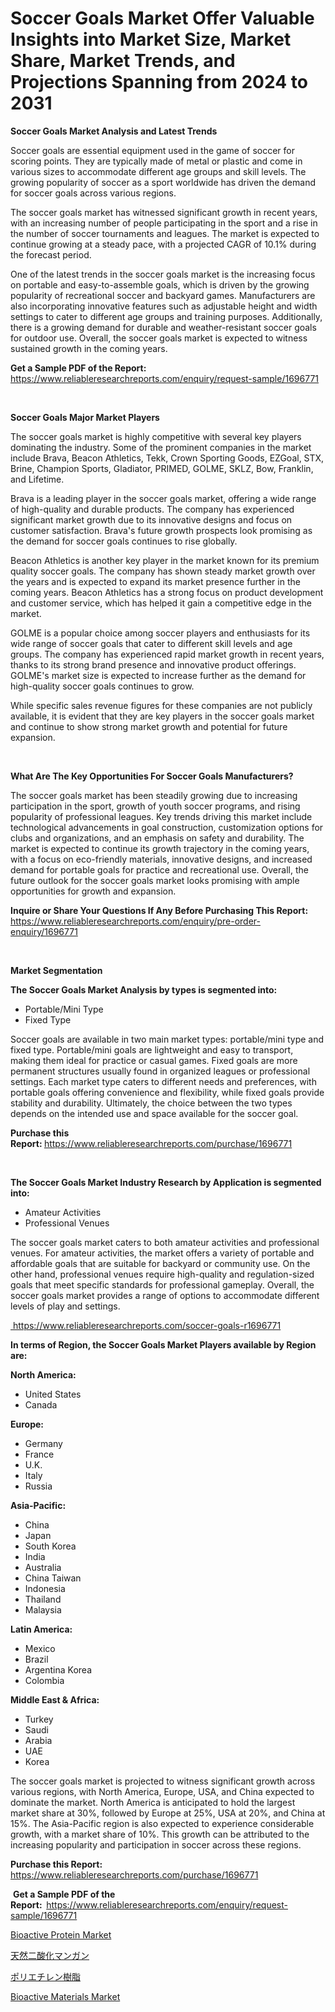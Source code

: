 <p><h1>Soccer Goals Market Offer Valuable Insights into Market Size, Market Share, Market Trends, and Projections Spanning from 2024 to 2031</h1></p><p><strong>Soccer Goals Market Analysis and Latest Trends</strong></p>
<p><p>Soccer goals are essential equipment used in the game of soccer for scoring points. They are typically made of metal or plastic and come in various sizes to accommodate different age groups and skill levels. The growing popularity of soccer as a sport worldwide has driven the demand for soccer goals across various regions. </p><p>The soccer goals market has witnessed significant growth in recent years, with an increasing number of people participating in the sport and a rise in the number of soccer tournaments and leagues. The market is expected to continue growing at a steady pace, with a projected CAGR of 10.1% during the forecast period.</p><p>One of the latest trends in the soccer goals market is the increasing focus on portable and easy-to-assemble goals, which is driven by the growing popularity of recreational soccer and backyard games. Manufacturers are also incorporating innovative features such as adjustable height and width settings to cater to different age groups and training purposes. Additionally, there is a growing demand for durable and weather-resistant soccer goals for outdoor use. Overall, the soccer goals market is expected to witness sustained growth in the coming years.</p></p>
<p><strong>Get a Sample PDF of the Report:&nbsp;</strong> <a href="https://www.reliableresearchreports.com/enquiry/request-sample/1696771">https://www.reliableresearchreports.com/enquiry/request-sample/1696771</a></p>
<p>&nbsp;</p>
<p><strong>Soccer Goals Major Market Players</strong></p>
<p><p>The soccer goals market is highly competitive with several key players dominating the industry. Some of the prominent companies in the market include Brava, Beacon Athletics, Tekk, Crown Sporting Goods, EZGoal, STX, Brine, Champion Sports, Gladiator, PRIMED, GOLME, SKLZ, Bow, Franklin, and Lifetime.</p><p>Brava is a leading player in the soccer goals market, offering a wide range of high-quality and durable products. The company has experienced significant market growth due to its innovative designs and focus on customer satisfaction. Brava's future growth prospects look promising as the demand for soccer goals continues to rise globally.</p><p>Beacon Athletics is another key player in the market known for its premium quality soccer goals. The company has shown steady market growth over the years and is expected to expand its market presence further in the coming years. Beacon Athletics has a strong focus on product development and customer service, which has helped it gain a competitive edge in the market.</p><p>GOLME is a popular choice among soccer players and enthusiasts for its wide range of soccer goals that cater to different skill levels and age groups. The company has experienced rapid market growth in recent years, thanks to its strong brand presence and innovative product offerings. GOLME's market size is expected to increase further as the demand for high-quality soccer goals continues to grow.</p><p>While specific sales revenue figures for these companies are not publicly available, it is evident that they are key players in the soccer goals market and continue to show strong market growth and potential for future expansion.</p></p>
<p>&nbsp;</p>
<p><strong>What Are The Key Opportunities For Soccer Goals Manufacturers?</strong></p>
<p><p>The soccer goals market has been steadily growing due to increasing participation in the sport, growth of youth soccer programs, and rising popularity of professional leagues. Key trends driving this market include technological advancements in goal construction, customization options for clubs and organizations, and an emphasis on safety and durability. The market is expected to continue its growth trajectory in the coming years, with a focus on eco-friendly materials, innovative designs, and increased demand for portable goals for practice and recreational use. Overall, the future outlook for the soccer goals market looks promising with ample opportunities for growth and expansion.</p></p>
<p><strong>Inquire or Share Your Questions If Any Before Purchasing This Report:</strong> <a href="https://www.reliableresearchreports.com/enquiry/pre-order-enquiry/1696771">https://www.reliableresearchreports.com/enquiry/pre-order-enquiry/1696771</a></p>
<p>&nbsp;</p>
<p><strong>Market Segmentation</strong></p>
<p><strong>The Soccer Goals Market Analysis by types is segmented into:</strong></p>
<p><ul><li>Portable/Mini Type</li><li>Fixed Type</li></ul></p>
<p><p>Soccer goals are available in two main market types: portable/mini type and fixed type. Portable/mini goals are lightweight and easy to transport, making them ideal for practice or casual games. Fixed goals are more permanent structures usually found in organized leagues or professional settings. Each market type caters to different needs and preferences, with portable goals offering convenience and flexibility, while fixed goals provide stability and durability. Ultimately, the choice between the two types depends on the intended use and space available for the soccer goal.</p></p>
<p><strong>Purchase this Report:&nbsp;</strong><a href="https://www.reliableresearchreports.com/purchase/1696771">https://www.reliableresearchreports.com/purchase/1696771</a></p>
<p>&nbsp;</p>
<p><strong>The Soccer Goals Market Industry Research by Application is segmented into:</strong></p>
<p><ul><li>Amateur Activities</li><li>Professional Venues</li></ul></p>
<p><p>The soccer goals market caters to both amateur activities and professional venues. For amateur activities, the market offers a variety of portable and affordable goals that are suitable for backyard or community use. On the other hand, professional venues require high-quality and regulation-sized goals that meet specific standards for professional gameplay. Overall, the soccer goals market provides a range of options to accommodate different levels of play and settings.</p></p>
<p><a href="https://www.reliableresearchreports.com/soccer-goals-r1696771">&nbsp;https://www.reliableresearchreports.com/soccer-goals-r1696771</a></p>
<p><strong>In terms of Region, the Soccer Goals Market Players available by Region are:</strong></p>
<p>
    <p> <strong> North America: </strong>
        <ul>
            <li>United States</li>
            <li>Canada</li>
        </ul>
        </p> 
    <p> <strong> Europe: </strong>
        <ul>
            <li>Germany</li>
            <li>France</li>
            <li>U.K.</li>
            <li>Italy</li>
            <li>Russia</li>
        </ul>
        </p> 
    <p> <strong> Asia-Pacific: </strong>
        <ul>
            <li>China</li>
            <li>Japan</li>
            <li>South Korea</li>
            <li>India</li>
            <li>Australia</li>
            <li>China Taiwan</li>
            <li>Indonesia</li>
            <li>Thailand</li>
            <li>Malaysia</li>
        </ul>
        </p> 
    <p> <strong> Latin America: </strong>
        <ul>
            <li>Mexico</li>
            <li>Brazil</li>
            <li>Argentina Korea</li>
            <li>Colombia</li>
        </ul>
        </p> 
    <p> <strong> Middle East & Africa: </strong>
        <ul>
            <li>Turkey</li>
            <li>Saudi</li>
            <li>Arabia</li>
            <li>UAE</li>
            <li>Korea</li>
        </ul>
    </p>
    </p>
<p><p>The soccer goals market is projected to witness significant growth across various regions, with North America, Europe, USA, and China expected to dominate the market. North America is anticipated to hold the largest market share at 30%, followed by Europe at 25%, USA at 20%, and China at 15%. The Asia-Pacific region is also expected to experience considerable growth, with a market share of 10%. This growth can be attributed to the increasing popularity and participation in soccer across these regions.</p></p>
<p><strong>Purchase this Report: </strong><a href="https://www.reliableresearchreports.com/purchase/1696771">https://www.reliableresearchreports.com/purchase/1696771</a></p>
<p>&nbsp;<strong>Get a Sample PDF of the Report:&nbsp;&nbsp;</strong><a href="https://www.reliableresearchreports.com/enquiry/request-sample/1696771">https://www.reliableresearchreports.com/enquiry/request-sample/1696771</a></p>
<p><strong></strong></p>
<p><p><a href="https://issuu.com/reportprime-2/docs/bioactive-protein-market-size-2030.pptx">Bioactive Protein Market</a></p><p><a href="https://github.com/hilmi-2a/Market-Research-Report-List-1/blob/main/361233736894.md">天然二酸化マンガン</a></p><p><a href="https://github.com/Sophiaard2003/Market-Research-Report-List-1/blob/main/496267936895.md">ポリエチレン樹脂</a></p><p><a href="https://issuu.com/reportprime-2/docs/bioactive-materials-market-size-2030.pptx">Bioactive Materials Market</a></p></p>